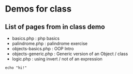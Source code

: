 # Demos for class

## List of pages from in class demo

- basics.php : php basics
- palindrome.php : palindrome exercise
- objects-basics.php : OOP Intro
- objects-generic.php : Generic version of an Object / class
- logic.php : using invert / not of an expression

`echo "hi!"`
